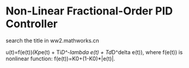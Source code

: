# Non-Linear Fractional-Order PID Controller
search the title in ww2.mathworks.cn

u(t)=f(e(t))*(Kp*e(t) + Ti*D^-lambda e(t) + Td*D^delta e(t)),
where f(e(t)) is nonlinear function: f(e(t))=K0+(1-K0)*|e(t)|.
